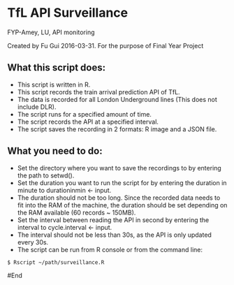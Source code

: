 # TfL API Surveillance

FYP-Amey, LU, API monitoring

Created by Fu Gui 2016-03-31. For the purpose of Final Year Project

## What this script does:

- This script is written in R.
- This script records the train arrival prediction API of TfL.
- The data is recorded for all London Underground lines (This does not include DLR).
- The script runs for a specified amount of time.
- The script records the API at a specified interval.
- The script saves the recording in 2 formats: R image and a JSON file.

## What you need to do:

- Set the directory where you want to save the recordings to by entering the path to setwd().
- Set the duration you want to run the script for by entering the duration in minute to durationinmin <- input.
- The duration should not be too long. Since the recorded data needs to fit into the RAM of the machine, the duration should be set 
depending on the RAM available (60 records ~ 150MB).
- Set the interval between reading the API in second by entering the interval to cycle.interval <- input.
- The interval should not be less than 30s, as the API is only updated every 30s.
- The script can be run from R console or from the command line:
```sh
$ Rscript ~/path/surveillance.R
```

#End
